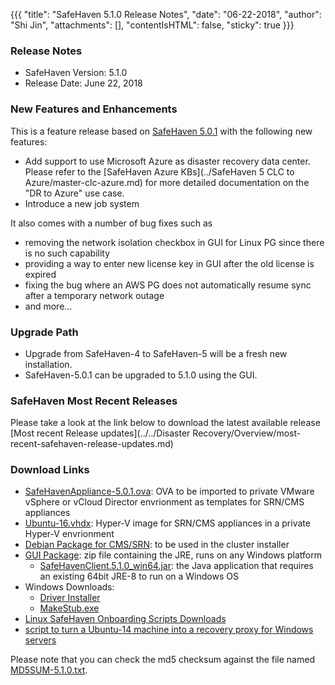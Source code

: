 {{{
  "title": "SafeHaven 5.1.0 Release Notes",
  "date": "06-22-2018",
  "author": "Shi Jin",
  "attachments": [],
  "contentIsHTML": false,
  "sticky": true
}}}

### Release Notes

- SafeHaven Version: 5.1.0
- Release Date: June 22, 2018

### New Features and Enhancements
This is a feature release based on [SafeHaven 5.0.1](SafeHaven5.0.1-Release-Notes.md) with the following new features:
- Add support to use Microsoft Azure as disaster recovery data center. Please refer to the [SafeHaven Azure KBs](../SafeHaven 5 CLC to Azure/master-clc-azure.md) for more detailed documentation on the "DR to Azure" use case.
- Introduce a new job system 

It also comes with a number of bug fixes such as
- removing the network isolation checkbox in GUI for Linux PG since there is no such capability
- providing a way to enter new license key in GUI after the old license is expired
- fixing the bug where an AWS PG does not automatically resume sync after a temporary network outage
- and more...


### Upgrade Path
* Upgrade from SafeHaven-4 to SafeHaven-5 will be a fresh new installation.
* SafeHaven-5.0.1 can be upgraded to 5.1.0 using the GUI. 

### SafeHaven Most Recent Releases
Please take a look at the link below to download the latest available release  
[Most recent Release updates](../../Disaster Recovery/Overview/most-recent-safehaven-release-updates.md)

### Download Links
* [SafeHavenAppliance-5.0.1.ova](https://download.safehaven.ctl.io/SH-5.0.1/SafeHavenAppliance-5.0.1.ova): OVA to be imported to private VMware vSphere or vCloud Director envrionment as templates for SRN/CMS appliances
* [Ubuntu-16.vhdx](https://download.safehaven.ctl.io/SH-5.0.0/Ubuntu-16.vhdx): Hyper-V image for SRN/CMS appliances in a private Hyper-V envrionment
* [Debian Package for CMS/SRN](https://download.safehaven.ctl.io/SH-5.1.0/safehaven-5.1.0.deb): to be used in the cluster installer
* [GUI Package](https://download.safehaven.ctl.io/SH-5.1.0/SafeHavenConsole-5.1.0.zip): zip file containing the JRE, runs on any Windows platform
  * [SafeHavenClient.5.1.0_win64.jar](https://download.safehaven.ctl.io/SH-5.1.0/SafeHavenClient.5.1.0_win64.jar): the Java application that requires an existing 64bit JRE-8 to run on a Windows OS
* Windows Downloads:
  * [Driver Installer](https://download.safehaven.ctl.io/SH-5.1.0/safehaven_windows_driver-5.1.0.exe)
  * [MakeStub.exe](https://download.safehaven.ctl.io/SH-5.1.0/MakeStub-5.1.0.exe)
* [Linux SafeHaven Onboarding Scripts Downloads](https://download.safehaven.ctl.io/SH-5.1.0/safehaven_linux_onboarding_scripts-5.1.0.tar.gz)
* [script to turn a Ubuntu-14 machine into a recovery proxy for Windows servers](https://download.safehaven.ctl.io/SH-5.1.0/makestub_for_windows.sh)
 
Please note that you can check the md5 checksum against the file named [MD5SUM-5.1.0.txt](https://download.safehaven.ctl.io/SH-5.1.0/MD5SUM-5.1.0.txt).
